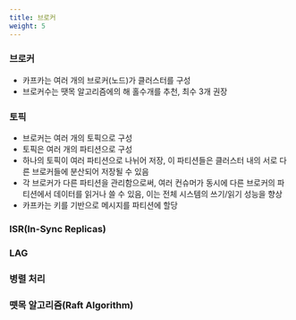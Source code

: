 ```yaml
---
title: 브로커
weight: 5
---
```

### 브로커
- 카프카는 여러 개의 브로커(노드)가 클러스터를 구성
- 브로커수는 땟목 알고리즘에의 해 홀수개를 추천, 최수 3개 권장


### 토픽
- 브로커는 여러 개의 토픽으로 구성
- 토픽은 여러 개의 파티션으로 구성
- 하나의 토픽이 여러 파티션으로 나뉘어 저장, 이 파티션들은 클러스터 내의 서로 다른 브로커들에 분산되어 저장될 수 있음
- 각 브로커가 다른 파티션을 관리함으로써, 여러 컨슈머가 동시에 다른 브로커의 파티션에서 데이터를 읽거나 쓸 수 있음, 이는 전체 시스템의 쓰기/읽기 성능을 향상
- 카프카는 키를 기반으로 메시지를 파티션에 할당

### ISR(In-Sync Replicas)

### LAG

### 병렬 처리

### 뗏목 알고리즘(Raft Algorithm)